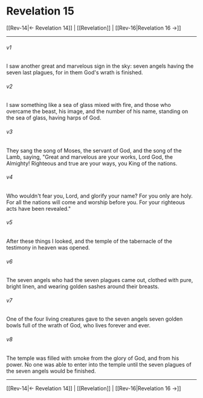 # Revelation 15

[[Rev-14|← Revelation 14]] | [[Revelation]] | [[Rev-16|Revelation 16 →]]
***



###### v1 
I saw another great and marvelous sign in the sky: seven angels having the seven last plagues, for in them God's wrath is finished. 

###### v2 
I saw something like a sea of glass mixed with fire, and those who overcame the beast, his image, and the number of his name, standing on the sea of glass, having harps of God. 

###### v3 
They sang the song of Moses, the servant of God, and the song of the Lamb, saying, "Great and marvelous are your works, Lord God, the Almighty! Righteous and true are your ways, you King of the nations. 

###### v4 
Who wouldn't fear you, Lord, and glorify your name? For you only are holy. For all the nations will come and worship before you. For your righteous acts have been revealed." 

###### v5 
After these things I looked, and the temple of the tabernacle of the testimony in heaven was opened. 

###### v6 
The seven angels who had the seven plagues came out, clothed with pure, bright linen, and wearing golden sashes around their breasts. 

###### v7 
One of the four living creatures gave to the seven angels seven golden bowls full of the wrath of God, who lives forever and ever. 

###### v8 
The temple was filled with smoke from the glory of God, and from his power. No one was able to enter into the temple until the seven plagues of the seven angels would be finished.

***
[[Rev-14|← Revelation 14]] | [[Revelation]] | [[Rev-16|Revelation 16 →]]
